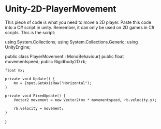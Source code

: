 # Unity-2D-PlayerMovement
This piece of code is what you need to move a 2D player. Paste this code into a C# script in unity. Remember, it can only be used on 2D games in C# scripts. This is the script:

using System.Collections;
using System.Collections.Generic;
using UnityEngine;

public class PlayerMovement : MonoBehaviour{
    public float movementspeed;
    public Rigidbody2D rb;

    float mx;

    private void Update() {
        mx = Input.GetAxisRaw("Horizontal");
    }

    private void FixedUpdate() {
        Vector2 movement = new Vector2(mx * movementspeed, rb.velocity.y);

        rb.velocity = movement;
    }
}
